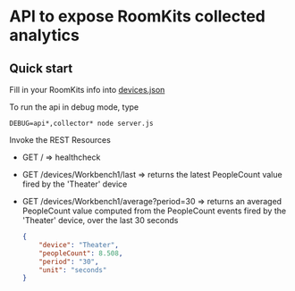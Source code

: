 # API to expose RoomKits collected analytics

## Quick start

Fill in your RoomKits info into [devices.json](devices.json)

To run the api in debug mode, type
```shell
DEBUG=api*,collector* node server.js
```

Invoke the REST Resources

- GET / => healthcheck
- GET /devices/Workbench1/last => returns the latest PeopleCount value fired by the 'Theater' device
- GET /devices/Workbench1/average?period=30 => returns an averaged PeopleCount value computed from the PeopleCount events fired by the 'Theater' device, over the last 30 seconds

    ```json
    {
        "device": "Theater",
        "peopleCount": 8.508,
        "period": "30",
        "unit": "seconds"
    }
    ```

